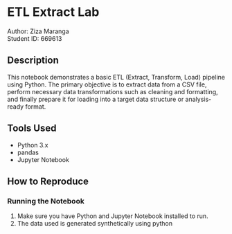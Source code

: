 # ETL Extract Lab

Author: Ziza Maranga  
Student ID: 669613

## Description

This notebook demonstrates a basic ETL (Extract, Transform, Load) pipeline using Python. The primary objective is to extract data from a CSV file, perform necessary data transformations such as cleaning and formatting, and finally prepare it for loading into a target data structure or analysis-ready format.

## Tools Used

- Python 3.x
- pandas
- Jupyter Notebook

## How to Reproduce

### Running the Notebook

1. Make sure you have Python and Jupyter Notebook installed to run.
2. The data used is generated synthetically using python